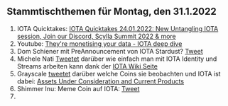 ## Stammtischthemen für Montag, den 31.1.2022

1. IOTA Quicktakes: [IOTA Quicktakes 24.01.2022: New Untangling IOTA session, Join our Discord, Scylla Summit 2022 & more](https://www.youtube.com/watch?v=-VQdaXdVCU4)
2. Youtube: [They're monetising your data - IOTA deep dive](https://www.youtube.com/watch?v=8-54mXUQ8yw)
3. Dom Schiener mit PreAnnouncement von IOTA Stardust? [Tweet](https://twitter.com/DomSchiener/status/1485717597010243585?s=20)
4. Michele Nati [Tweetet](https://twitter.com/michelenati/status/1485704346692116486?s=20) darüber wie einfach man mit IOTA Identity und Streams arbeiten kann dank der [IOTA Wiki Seite](https://wiki.iota.org/integration-services/welcome)
5. Grayscale [tweetet](https://twitter.com/Grayscale/status/1485735645142265857?s=20) darüber welche Coins sie beobachten und IOTA ist dabei: [Assets Under Consideration and Current Products](https://grayscale.com/assets-under-consideration-and-current-products/?utm_source=TWITTER&utm_medium=social&utm_term=product&utm_content=6232768218&utm_campaign=assets+under+exploration&linkId=149405992)
6. Shimmer Inu: Meme Coin auf IOTA: [Tweet](https://twitter.com/shimmer_inu/status/1485691910907912197?s=20)
7. 
